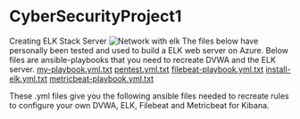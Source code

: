 # CyberSecurityProject1
Creating ELK Stack Server
![Network with elk](https://user-images.githubusercontent.com/40638009/138578140-dcef4355-a92f-4461-a04c-d96ac52c473d.png)
The files below have personally been tested and used to build a ELK web server on Azure. 
Below files are ansible-playbooks that you need to recreate DVWA and the ELK server. 
[my-playbook.yml.txt](https://github.com/Kreyeptic/CyberSecurityProject1/files/7403973/my-playbook.yml.txt)
[pentest.yml.txt](https://github.com/Kreyeptic/CyberSecurityProject1/files/7403976/pentest.yml.txt)
[filebeat-playbook.yml.txt](https://github.com/Kreyeptic/CyberSecurityProject1/files/7403977/filebeat-playbook.yml.txt)
[install-elk.yml.txt](https://github.com/Kreyeptic/CyberSecurityProject1/files/7403978/install-elk.yml.txt)
[metricbeat-playbook.yml.txt](https://github.com/Kreyeptic/CyberSecurityProject1/files/7403979/metricbeat-playbook.yml.txt)

These .yml files give you the following ansible files needed to recreate rules to configure your own DVWA, ELK, Filebeat and Metricbeat for Kibana.


